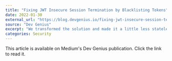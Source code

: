 ```yaml
---
title: "Fixing JWT Insecure Session Termination by Blacklisting Tokens"
date: 2022-01-30
external_url: "https://blog.devgenius.io/fixing-jwt-insecure-session-termination-by-blacklisting-tokens-36d783adfd67"
source: "Dev Genius"
excerpt: "We transformed the solution and made it a little less stateless."
categories: Security
---
```


This article is available on Medium's Dev Genius publication. Click the link to read it. 